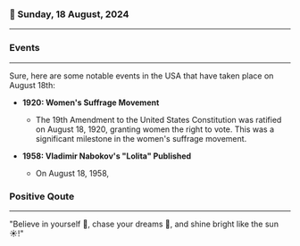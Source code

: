 ### 📅 Sunday, 18 August, 2024
------
### Events
------
Sure, here are some notable events in the USA that have taken place on August 18th:

- **1920: Women's Suffrage Movement**
  - The 19th Amendment to the United States Constitution was ratified on August 18, 1920, granting women the right to vote. This was a significant milestone in the women's suffrage movement.

- **1958: Vladimir Nabokov's "Lolita" Published**
  - On August 18, 1958,
### Positive Qoute
------
"Believe in yourself 🌟, chase your dreams 🚀, and shine bright like the sun ☀️!"
